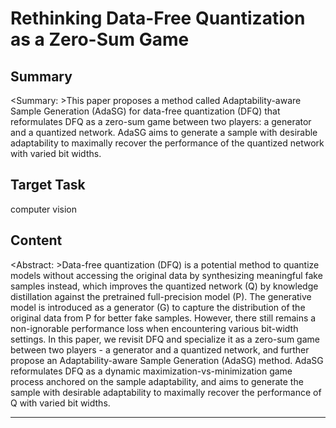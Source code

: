 # Rethinking Data-Free Quantization as a Zero-Sum Game

## Summary

<Summary: >This paper proposes a method called Adaptability-aware Sample Generation (AdaSG) for data-free quantization (DFQ) that reformulates DFQ as a zero-sum game between two players: a generator and a quantized network. AdaSG aims to generate a sample with desirable adaptability to maximally recover the performance of the quantized network with varied bit widths.


## Target Task

computer vision

## Content

<Abstract: >Data-free quantization (DFQ) is a potential method to quantize models without accessing the original data by synthesizing meaningful fake samples instead, which improves the quantized network (Q) by knowledge distillation against the pretrained full-precision model (P). The generative model is introduced as a generator (G) to capture the distribution of the original data from P for better fake samples. However, there still remains a non-ignorable performance loss when encountering various bit-width settings. In this paper, we revisit DFQ and specialize it as a zero-sum game between two players - a generator and a quantized network, and further propose an Adaptability-aware Sample Generation (AdaSG) method. AdaSG reformulates DFQ as a dynamic maximization-vs-minimization game process anchored on the sample adaptability, and aims to generate the sample with desirable adaptability to maximally recover the performance of Q with varied bit widths.



---

